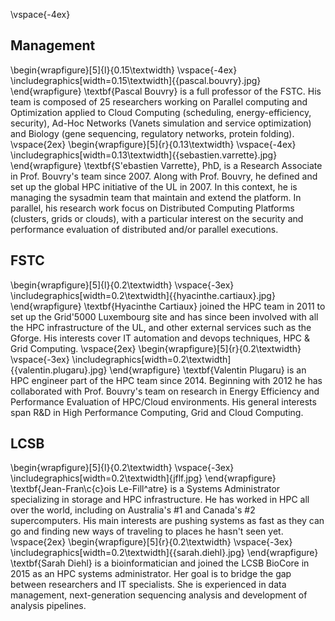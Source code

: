 \vspace{-4ex}
## Management
  \begin{wrapfigure}[5]{l}{0.15\textwidth}
    \vspace{-4ex}
    \includegraphics[width=0.15\textwidth]{{pascal.bouvry}.jpg}
  \end{wrapfigure}
\textbf{Pascal Bouvry} is a full professor of the FSTC. His team is composed of 25 researchers working on Parallel computing and Optimization applied to Cloud Computing (scheduling, energy-efficiency, security), Ad-Hoc Networks (Vanets simulation and service optimization) and Biology (gene sequencing, regulatory networks, protein folding). 
  \vspace{2ex}
  \begin{wrapfigure}[5]{r}{0.13\textwidth}
    \vspace{-4ex}
    \includegraphics[width=0.13\textwidth]{{sebastien.varrette}.jpg} 
  \end{wrapfigure}
  \textbf{S\'ebastien Varrette}, PhD, is a Research Associate in Prof. Bouvry's team since 2007. Along with Prof. Bouvry, he defined and set up the global HPC initiative of the UL in 2007. In this context, he is managing the sysadmin team that maintain and extend the platform.
In parallel, his research work focus on Distributed Computing Platforms (clusters, grids or clouds), with a particular interest on the security and performance evaluation
of distributed and/or parallel executions.

## FSTC
  \begin{wrapfigure}[5]{l}{0.2\textwidth}
    \vspace{-3ex}
    \includegraphics[width=0.2\textwidth]{{hyacinthe.cartiaux}.jpg}
  \end{wrapfigure} 
  \textbf{Hyacinthe Cartiaux} joined the HPC team in 2011 to set up the Grid'5000 Luxembourg site and has since been involved with all the HPC infrastructure of the UL, and other external services such as the Gforge. His interests cover IT automation and devops techniques, HPC & Grid Computing.
  \vspace{2ex}
  \begin{wrapfigure}[5]{r}{0.2\textwidth}
    \vspace{-3ex}
    \includegraphics[width=0.2\textwidth]{{valentin.plugaru}.jpg}
  \end{wrapfigure} 
   \textbf{Valentin Plugaru} is an HPC engineer part of the HPC team since 2014. Beginning with 2012 he has collaborated with Prof. Bouvry's team on research in Energy Efficiency and Performance Evaluation of HPC/Cloud environments. His general interests span R&D in High Performance Computing, Grid and Cloud Computing.

## LCSB
  \begin{wrapfigure}[5]{l}{0.2\textwidth}
    \vspace{-3ex}
    \includegraphics[width=0.2\textwidth]{jflf.jpg}
  \end{wrapfigure} 
   \textbf{Jean-Fran\c{c}ois Le-Fill\^atre} is a Systems Administrator specializing in storage and HPC infrastructure. He has worked in HPC all over the world, including on Australia's \#1 and Canada's \#2 supercomputers. His main interests are pushing systems as fast as they can go and finding new ways of traveling to places he hasn't seen yet.
  \vspace{2ex}
  \begin{wrapfigure}[5]{r}{0.2\textwidth}
    \vspace{-3ex}
    \includegraphics[width=0.2\textwidth]{{sarah.diehl}.jpg}
  \end{wrapfigure} 
  \textbf{Sarah Diehl} is a bioinformatician and joined the LCSB BioCore in 2015 as an HPC systems administrator. Her goal is to bridge the gap between researchers and IT specialists. She is experienced in data management, next-generation sequencing analysis and development of analysis pipelines.

